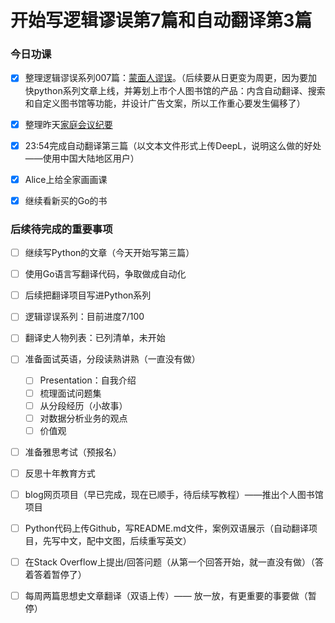 # 开始写逻辑谬误第7篇和自动翻译第3篇


### 今日功课

-   [x] 整理逻辑谬误系列007篇：[蒙面人谬误](https://doraemonj.github.io/zh-cn/logical_fallacy_008/)。（后续要从日更变为周更，因为要加快python系列文章上线，并筹划上市个人图书馆的产品：内含自动翻译、搜索和自定义图书馆等功能，并设计广告文案，所以工作重心要发生偏移了）
-   [x] 整理昨天[家庭会议纪要](https://doraemonj.github.io/zh-cn/family_meeting_01/)
-   [x] 23:54完成自动翻译第三篇（以文本文件形式上传DeepL，说明这么做的好处——使用中国大陆地区用户）
-   [x] Alice上给全家画画课
-   [x] 继续看新买的Go的书




### 后续待完成的重要事项

-   [ ] 继续写Python的文章（今天开始写第三篇）

-   [ ] 使用Go语言写翻译代码，争取做成自动化

    

-   [ ] 后续把翻译项目写进Python系列

-   [ ] 逻辑谬误系列：目前进度7/100

-   [ ] 翻译史人物列表：已列清单，未开始

-   [ ] 准备面试英语，分段读熟讲熟（一直没有做）

    -   [ ] Presentation：自我介绍
    -   [ ] 梳理面试问题集
    -   [ ] 从分段经历（小故事）
    -   [ ] 对数据分析业务的观点
    -   [ ] 价值观
    
-   [ ] 准备雅思考试（预报名）

-   [ ] 反思十年教育方式

-   [ ] blog网页项目（早已完成，现在已顺手，待后续写教程）——推出个人图书馆项目



-   [ ] Python代码上传Github，写README.md文件，案例双语展示（自动翻译项目，先写中文，配中文图，后续重写英文）
-   [ ] 在Stack Overflow上提出/回答问题（从第一个回答开始，就一直没有做）（答着答着暂停了）
-   [ ] 每周两篇思想史文章翻译（双语上传）—— 放一放，有更重要的事要做（暂停）





